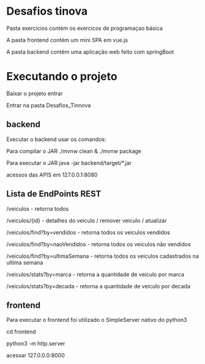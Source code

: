 # Desafios tinova

Pasta exercicios contém os exercicos de programaçao básica


A pasta frontend contém um mini SPA em vue.js 

A pasta backend contém uma aplicação web feito com springBoot 

# Executando o projeto 

Baixar o projeto entrar

Entrar na pasta Desafios_Tinnova

## backend

Executar o backend usar os comandos: 

Para compilar o JAR
./mvnw clean & ./mvnw package

Para executar o JAR
java -jar backend/target/*.jar

acessos das APIS em 127.0.0.1:8080

## Lista de EndPoints REST

/veiculos - retorna todos


/veiculos/{id} - detalhes do veículo / remover veiculo / atualizar


/veiculos/find?by=vendidos - retorna todos os veiculos vendidos


/veiculos/find?by=naoVendidos - retorna todos os veiculos não vendidos


/veiculos/find?by=ultimaSemana - retorna todos os veiculos cadastrados na ultima semana


/veiculos/stats?by=marca - retorna a quantidade de veiculo por marca

/veiculos/stats?by=decada - retorna a quantidade de veiculo por decada



## frontend

Para executar o frontend foi utilizado o SimpleServer nativo do python3

cd frontend

python3 -m http.server

acessar 127.0.0.0:8000

